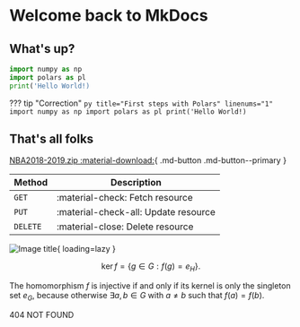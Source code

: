 # Welcome back to MkDocs

## What's up?

``` py title="First steps with Polars" linenums="1"
import numpy as np
import polars as pl
print('Hello World!)
```


??? tip "Correction"
    ``` py title="First steps with Polars" linenums="1"
    import numpy as np
    import polars as pl
    print('Hello World!)
    ```

## That's all folks          


[NBA2018-2019.zip :material-download:](assets/me32px.png){ .md-button .md-button--primary }


| Method      | Description                          |
| ----------- | ------------------------------------ |
| `GET`       | :material-check:     Fetch resource  |
| `PUT`       | :material-check-all: Update resource |
| `DELETE`    | :material-close:     Delete resource |

![Image title](https://dummyimage.com/600x400/){ loading=lazy }

$$
\operatorname{ker} f=\{g\in G:f(g)=e_{H}\}{\mbox{.}}
$$

The homomorphism $f$ is injective if and only if its kernel is only the
singleton set $e_G$, because otherwise $\exists a,b\in G$ with $a\neq b$ such
that $f(a)=f(b)$.

404 NOT FOUND